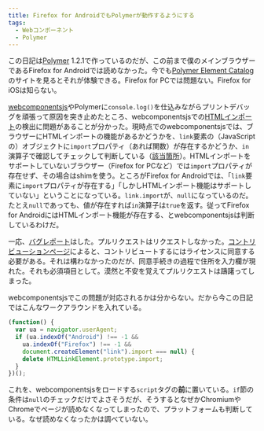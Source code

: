 ```yaml
---
title: Firefox for AndroidでもPolymerが動作するようにする
tags:
  - Webコンポーネント
  - Polymer
---
```


この日記は[Polymer][] 1.2.1で作っているのだが、この前まで僕のメインブラウザーであるFirefox for Androidでは読めなかった。今でも[Polymer Element Catalog][]のサイトを見るとそれが体験できる。Firefox for PCでは問題ない。Firefox for iOSは知らない。

[webcomponentsjs][]やPolymerに`console.log()`を仕込みながらプリントデバッグを頑張って原因を突き止めたところ、webcomponentsjsでの[HTMLインポート][]の検出に問題があることが分かった。現時点でのwebcomponentsjsでは、ブラウザーにHTMLインポートの機能があるかどうかを、`link`要素の（JavaScriptの）オブジェクトに`import`プロパティ（あれば関数）が存在するかどうか、`in`演算子で確認してチェックして判断している（[該当箇所][]）。HTMLインポートをサポートしていないブラウザー（Firefox for PCなど）では`import`プロパティが存在せず、その場合はshimを使う。ところがFirefox for Androidでは、「`link`要素に`import`プロパティが存在する」「しかしHTMLインポート機能はサポートしていない」ということになっている。`link.import`が、`null`になっているのだ。たとえ`null`であっても、値が存在すれば`in`演算子は`true`を返す。従ってFirefox for AndroidにはHTMLインポート機能が存在する、とwebcomponentsjsは判断しているわけだ。

一応、[バグレポート][]はした。プルリクエストはリクエストしなかった。[コントリビューションページ][]によると、コントリビュートするにはライセンスに同意する必要がある。それは構わなかったのだが、同意手続きの過程で住所を入力欄が現れた。それも必須項目として。漠然と不安を覚えてプルリクエストは躊躇ってしまった。

webcomponentsjsでこの問題が対応されるかは分からない。だから今この日記ではこんなワークアラウンドを入れている。

~~~ javascript
(function() {
  var ua = navigator.userAgent;
  if (ua.indexOf("Android") !== -1 &&
    ua.indexOf("Firefox") !== -1 &&
    document.createElement("link").import === null) {
    delete HTMLLinkElement.prototype.import;
  }
})();
~~~

これを、webcomponentsjsをロードする`script`タグの**前**に置いている。`if`節の条件は`null`のチェックだけでよさそうだが、そうするとなぜかChromiumやChromeでページが読めなくなってしまったので、プラットフォームも判断している。なぜ読めなくなったかは調べていない。

[Polymer]: https://www.polymer-project.org/
[Polymer Element Catalog]: https://elements.polymer-project.org/
[webcomponentsjs]: http://webcomponents.org/polyfills/
[HTMLインポート]: http://www.w3.org/TR/html-imports/
[該当箇所]: https://github.com/webcomponents/webcomponentsjs/blob/fedfe0210aa853a9531bd976f6d161d585cc22fb/src/HTMLImports/base.js#L28
[コントリビューションページ]: https://github.com/webcomponents/webcomponentsjs/blob/master/CONTRIBUTING.md
[バグレポート]: https://github.com/webcomponents/webcomponentsjs/issues/452
